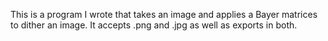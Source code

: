 This is a program I wrote that takes an image and applies a Bayer matrices to dither an image. It accepts .png and .jpg as well as exports in both.
